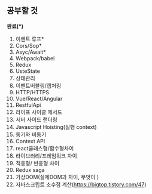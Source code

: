 ## 공부할 것  

__완료(*)__

1. 이벤트 루프* 
2. Cors/Sop*
3. Asyc/Await*
4. Webpack/babel
5. Redux
6. UsteState
7. 상태관리
8. 이벤트버블링/캡처링
9. HTTP/HTTPS
10. Vue/React/Angular
11. RestfulApi
12. 라이프 사이클 메서드
13. 서버 사이드 랜더링
14. Javascript Hoisting(실행 context)
15. 동기와 비동기
16. Context API
17. react클래스형/함수형차이
18. 라이브러리/프레임워크 차이
19. 적응형/ 반응형 차이
20. Redux saga
21. 가상DOM(실제DOM과 차이, 무엇이 )
22. 자바스크립트 소수점 계산(https://bigtop.tistory.com/47)
